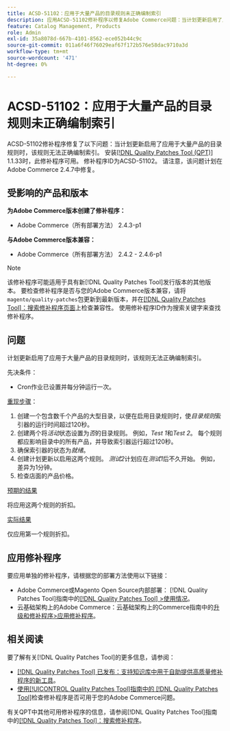 ```yaml
---
title: ACSD-51102：应用于大量产品的目录规则未正确编制索引
description: 应用ACSD-51102修补程序以修复Adobe Commerce问题：当计划更新启用了应用于大量产品的目录规则时，该规则无法正确编制索引。
feature: Catalog Management, Products
role: Admin
exl-id: 35a8078d-667b-4101-8562-ece052b44c9c
source-git-commit: 011a6f46f76029eaf67f172b576e58dac9710a3d
workflow-type: tm+mt
source-wordcount: '471'
ht-degree: 0%

---
```


# ACSD-51102：应用于大量产品的目录规则未正确编制索引

ACSD-51102修补程序修复了以下问题：当计划更新启用了应用于大量产品的目录规则时，该规则无法正确编制索引。 安装[[!DNL Quality Patches Tool (QPT)]](https://experienceleague.adobe.com/zh-hans/docs/commerce-operations/tools/quality-patches-tool/quality-patches-tool-to-self-serve-quality-patches) 1.1.33时，此修补程序可用。 修补程序ID为ACSD-51102。 请注意，该问题计划在Adobe Commerce 2.4.7中修复。

## 受影响的产品和版本

**为Adobe Commerce版本创建了修补程序：**

* Adobe Commerce（所有部署方法） 2.4.3-p1

**与Adobe Commerce版本兼容：**

* Adobe Commerce（所有部署方法） 2.4.2 - 2.4.6-p1

>[!NOTE]
>
>该修补程序可能适用于具有新[!DNL Quality Patches Tool]发行版本的其他版本。 要检查修补程序是否与您的Adobe Commerce版本兼容，请将`magento/quality-patches`包更新到最新版本，并在[[!DNL Quality Patches Tool]：搜索修补程序页面](https://experienceleague.adobe.com/tools/commerce-quality-patches/index.html?lang=zh-Hans)上检查兼容性。 使用修补程序ID作为搜索关键字来查找修补程序。

## 问题

计划更新启用了应用于大量产品的目录规则时，该规则无法正确编制索引。

先决条件：

* Cron作业已设置并每分钟运行一次。

<u>重现步骤</u>：

1. 创建一个包含数千个产品的大型目录，以便在启用目录规则时，使&#x200B;*目录规则*&#x200B;索引器的运行时间超过120秒。
2. 创建两个将&#x200B;*活动*&#x200B;状态设置为&#x200B;*否*&#x200B;的目录规则。  例如，*Test 1*&#x200B;和&#x200B;*Test 2*。 每个规则都应影响目录中的所有产品，并导致索引器运行超过120秒。
3. 确保索引器的状态为&#x200B;*就绪*。
4. 创建计划更新以启用这两个规则。 *测试2*&#x200B;计划应在&#x200B;*测试1*&#x200B;后不久开始。 例如，差异为1分钟。
5. 检查店面的产品价格。

<u>预期的结果</u>

将应用这两个规则的折扣。

<u>实际结果</u>

仅应用第一个规则折扣。

## 应用修补程序

要应用单独的修补程序，请根据您的部署方法使用以下链接：

* Adobe Commerce或Magento Open Source内部部署： [!DNL Quality Patches Tool]指南中的[[!DNL Quality Patches Tool] >使用情况](/help/tools/quality-patches-tool/usage.md)。
* 云基础架构上的Adobe Commerce：云基础架构上的Commerce指南中的[升级和修补程序>应用修补程序](https://experienceleague.adobe.com/docs/commerce-cloud-service/user-guide/develop/upgrade/apply-patches.html?lang=zh-Hans)。

## 相关阅读

要了解有关[!DNL Quality Patches Tool]的更多信息，请参阅：

* [[!DNL Quality Patches Tool] 已发布：支持知识库中用于自助提供高质量修补程序的新工具](https://experienceleague.adobe.com/zh-hans/docs/commerce-operations/tools/quality-patches-tool/quality-patches-tool-to-self-serve-quality-patches)。
* [使用[!UICONTROL Quality Patches Tool]指南中的 [!DNL Quality Patches Tool]](/help/tools/quality-patches-tool/patches-available-in-qpt/check-patch-for-magento-issue-with-magento-quality-patches.md)检查修补程序是否可用于您的Adobe Commerce问题。


有关QPT中其他可用修补程序的信息，请参阅[!DNL Quality Patches Tool]指南中的[[!DNL Quality Patches Tool]：搜索修补程序](<https://experienceleague.adobe.com/tools/commerce-quality-patches/index.html?lang=zh-Hans>)。
